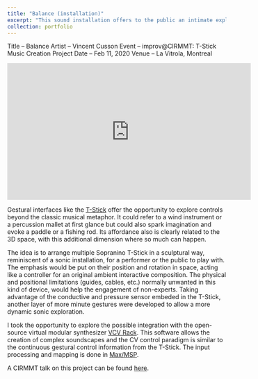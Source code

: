 ```yaml
---
title: "Balance (installation)"
excerpt: "This sound installation offers to the public an intimate exploration of the curious instrument that is the T-Stick. Let yourself be immersed in this dreamy sonic experience. <br/><img src='/images/balance_small.png'>"
collection: portfolio
---
```


Title – Balance
Artist – Vincent Cusson
Event – improv@CIRMMT: T-Stick Music Creation Project
Date – Feb 11, 2020
Venue – La Vitrola, Montreal

<iframe width="560" height="315" src="https://www.youtube.com/embed/B_4XV3seIXg" title="Vincent Cusson - Balance, for T-Stick" frameborder="0" allow="autoplay; clipboard-write; encrypted-media; gyroscope; picture-in-picture" allowfullscreen></iframe>


Gestural interfaces like the [T-Stick](http://www-new.idmil.org/project/the-t-stick/) offer the opportunity to explore controls beyond the classic musical metaphor. It could refer to a wind instrument or a percussion mallet at first glance but could also spark imagination and evoke a paddle or a fishing rod. Its affordance also is clearly related to the 3D space, with this additional dimension where so much can happen.


The idea is to arrange multiple Sopranino T-Stick in a sculptural way, reminiscent of a sonic installation, for a performer or the public to play with. The emphasis would be put on their position and rotation in space, acting like a controller for an original ambient interactive composition. The physical and positional limitations (guides, cables, etc.) normally unwanted in this kind of device, would help the engagement of non-experts.
Taking advantage of the conductive and pressure sensor embeded in the T-Stick, another layer of more minute gestures were developed to allow a more dynamic sonic exploration.


I took the opportunity to explore the possible integration with the open-source virtual modular synthesizer [VCV Rack](https://vcvrack.com/). This software allows the creation of complex soundscapes and the CV control paradigm is similar to the continuous gestural control information from the T-Stick. The input processing and mapping is done in [Max/MSP](https://cycling74.com/products/max).


A CIRMMT talk on this project can be found [here](https://vincentcusson.github.io/talks/balance).
